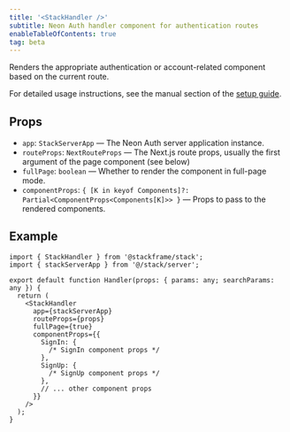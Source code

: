 ```yaml
---
title: '<StackHandler />'
subtitle: Neon Auth handler component for authentication routes
enableTableOfContents: true
tag: beta
---
```


Renders the appropriate authentication or account-related component based on the current route.

For detailed usage instructions, see the manual section of the [setup guide](/docs/neon-auth).

## Props

- `app`: `StackServerApp` — The Neon Auth server application instance.
- `routeProps`: `NextRouteProps` — The Next.js route props, usually the first argument of the page component (see below)
- `fullPage`: `boolean` — Whether to render the component in full-page mode.
- `componentProps`: `{ [K in keyof Components]?: Partial<ComponentProps<Components[K]>> }` — Props to pass to the rendered components.

## Example

```tsx title="app/handler/[...stack].tsx"
import { StackHandler } from '@stackframe/stack';
import { stackServerApp } from '@/stack/server';

export default function Handler(props: { params: any; searchParams: any }) {
  return (
    <StackHandler
      app={stackServerApp}
      routeProps={props}
      fullPage={true}
      componentProps={{
        SignIn: {
          /* SignIn component props */
        },
        SignUp: {
          /* SignUp component props */
        },
        // ... other component props
      }}
    />
  );
}
```
